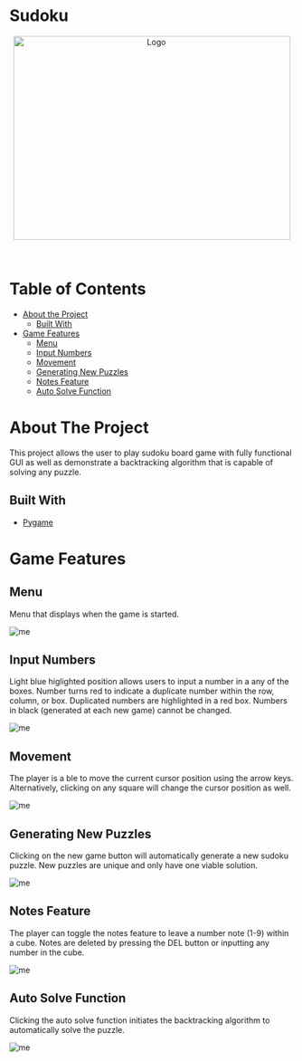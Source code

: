 <!-- INTRO -->
# Sudoku

<p align="center">
  <a href="https://github.com/jordantiu/sudoku">
    <img src="images/auto_solver.gif" alt="Logo" width="490" height="360">
  </a>
</p>

<br />

<!-- TABLE OF CONTENTS -->
# Table of Contents

* [About the Project](#about-the-project)
  * [Built With](#built-with)
* [Game Features](#game-features)
  * [Menu](#menu)
  * [Input Numbers](#input-numbers)
  * [Movement](#movement)
  * [Generating New Puzzles](#generating-new-puzzles)
  * [Notes Feature](#notes-feature)
  * [Auto Solve Function](#auto-solve-function)

<!-- ABOUT THE PROJECT -->
# About The Project

This project allows the user to play sudoku board game with fully functional GUI as well as demonstrate a backtracking algorithm that is capable of solving any puzzle.

## Built With

* [Pygame](https://www.pygame.org/)


<!-- GAME FEATURES -->
# Game Features

## Menu
Menu that displays when the game is started.

![me](https://github.com/jordantiu/sudoku/blob/master/images/menu.gif)

## Input Numbers
Light blue higlighted position allows users to input a number in a any of the boxes. Number turns red to indicate a duplicate number within the row, column, or box. Duplicated numbers are highlighted in a red box. Numbers in black (generated at each new game) cannot be changed.

![me](https://github.com/jordantiu/sudoku/blob/master/images/input.gif)

## Movement
The player is a ble to move the current cursor position using the arrow keys. Alternatively, clicking on any square will change the cursor position as well.

![me](https://github.com/jordantiu/sudoku/blob/master/images/movement.gif)

## Generating New Puzzles
Clicking on the new game button will automatically generate a new sudoku puzzle. New puzzles are unique and only have one viable solution.

![me](https://github.com/jordantiu/sudoku/blob/master/images/new_game.gif)

## Notes Feature
The player can toggle the notes feature to leave a number note (1-9) within a cube. Notes are deleted by pressing the DEL button or inputting any number in the cube.

![me](https://github.com/jordantiu/sudoku/blob/master/images/notes.gif)

## Auto Solve Function
Clicking the auto solve function initiates the backtracking algorithm to automatically solve the puzzle.

![me](https://github.com/jordantiu/sudoku/blob/master/images/auto_solver.gif)





